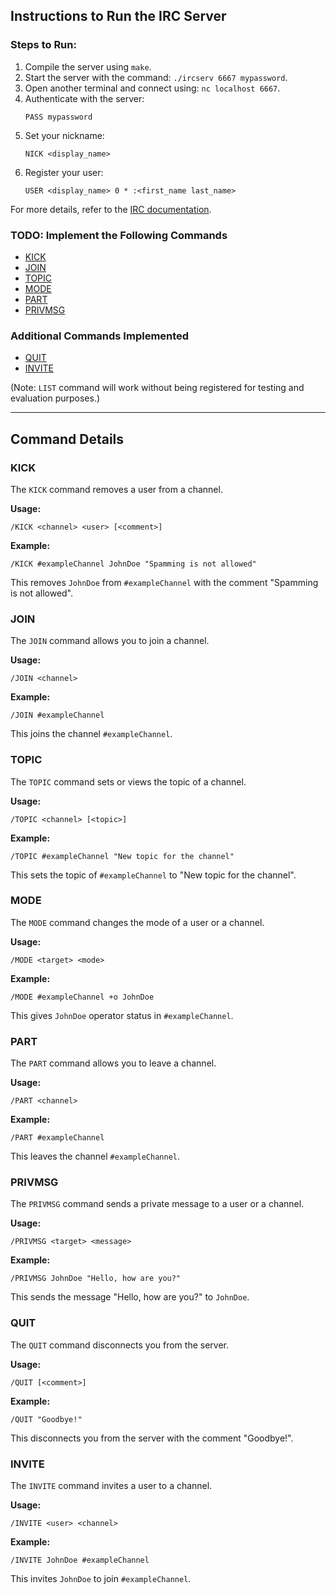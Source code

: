 ## Instructions to Run the IRC Server

### Steps to Run:
1. Compile the server using `make`.
2. Start the server with the command: `./ircserv 6667 mypassword`.
3. Open another terminal and connect using: `nc localhost 6667`.
4. Authenticate with the server:
    ```
    PASS mypassword
    ```
5. Set your nickname:
    ```
    NICK <display_name>
    ```
6. Register your user:
    ```
    USER <display_name> 0 * :<first_name last_name>
    ```

For more details, refer to the [IRC documentation](https://modern.ircdocs.horse/#privmsg-message).

### TODO: Implement the Following Commands
- [KICK](#kick)
- [JOIN](#join)
- [TOPIC](#topic)
- [MODE](#mode)
- [PART](#part)
- [PRIVMSG](#privmsg)

### Additional Commands Implemented
- [QUIT](#quit)
- [INVITE](#invite)

(Note: `LIST` command will work without being registered for testing and evaluation purposes.)

---

## Command Details

### KICK
The `KICK` command removes a user from a channel.

**Usage:**
```
/KICK <channel> <user> [<comment>]
```

**Example:**
```
/KICK #exampleChannel JohnDoe "Spamming is not allowed"
```
This removes `JohnDoe` from `#exampleChannel` with the comment "Spamming is not allowed".

### JOIN
The `JOIN` command allows you to join a channel.

**Usage:**
```
/JOIN <channel>
```

**Example:**
```
/JOIN #exampleChannel
```
This joins the channel `#exampleChannel`.

### TOPIC
The `TOPIC` command sets or views the topic of a channel.

**Usage:**
```
/TOPIC <channel> [<topic>]
```

**Example:**
```
/TOPIC #exampleChannel "New topic for the channel"
```
This sets the topic of `#exampleChannel` to "New topic for the channel".

### MODE
The `MODE` command changes the mode of a user or a channel.

**Usage:**
```
/MODE <target> <mode>
```

**Example:**
```
/MODE #exampleChannel +o JohnDoe
```
This gives `JohnDoe` operator status in `#exampleChannel`.

### PART
The `PART` command allows you to leave a channel.

**Usage:**
```
/PART <channel>
```

**Example:**
```
/PART #exampleChannel
```
This leaves the channel `#exampleChannel`.

### PRIVMSG
The `PRIVMSG` command sends a private message to a user or a channel.

**Usage:**
```
/PRIVMSG <target> <message>
```

**Example:**
```
/PRIVMSG JohnDoe "Hello, how are you?"
```
This sends the message "Hello, how are you?" to `JohnDoe`.

### QUIT
The `QUIT` command disconnects you from the server.

**Usage:**
```
/QUIT [<comment>]
```

**Example:**
```
/QUIT "Goodbye!"
```
This disconnects you from the server with the comment "Goodbye!".

### INVITE
The `INVITE` command invites a user to a channel.

**Usage:**
```
/INVITE <user> <channel>
```

**Example:**
```
/INVITE JohnDoe #exampleChannel
```
This invites `JohnDoe` to join `#exampleChannel`.
